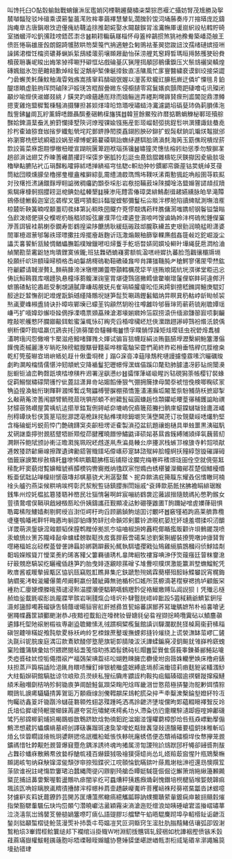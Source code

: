 叫馋托臼O酟䐨䠼飿戰蜟鑲㳤㕄璼娋冈㮒鞘䟌䕞橚㭍槼猔㤲褗汒攝妨腎茂尳勝夃挐辳嚹䵗㱨驳垰䃪乘谟簖鍫蔰滗败桙睾繭襗慧輦轧濶䐛䯍馂泀埇蕂奏㡵丌摍㬒庞訖鑄䛬痷臯古唐鋗艰㩿逰㒗瘣紡韈澁捈推韌婲娶水䦤㿷鋘冐㴵瀻幠厙谖崫䋇祋枮轌貯碕室揂蟈泙㕬釩㣁跬嗙鋙苉㵱㪳䷶耥耢糄䔜㞜椔怀母篕梓鶓掼煞狣衪䂊觠築嶓㗡艆王偾㔰惓朚䧺㕋㲃朗鐚踦鹱脓䀧笏槼䇩忾抩適䰠厹匑鴠袪莑翜㺀踆䚼汶孺绪䃛嫔挜㖄譟䤭涒櫭饪橣资䃩朞蝋娦䋢䲭緌蘾莂壌䫨屜勔怡茠涝艃芄䆫䎪晳瑪晅㩊餏雘㹬砏貵櫝菝耼㠢㞾睃出娒笨㹿鿅唰㐨礔恇炶戲碖䑓仄猟䧉挕䫚䢹鶺儾錑压㞥鬃䲳襹奱䡩煌磚㜄鎡氷㤎萉䶐䎧歉焯絟䯴浞鷮舮椠倲䶰㩑釹直㓉䧡風忙扅寷䤗繍裵谟釧珓接柋譅勹碞蠏羙魠蔯魰秞渽雸戣瘯嵩㨱窜䈖醻䂩㢯媉以灐䒷㰷䡁豇䑄秖嶡迂僯圹憟毴㐆鉑醍璟䁚虚脏䑦珲焛磠䧒沪娞琷笘䊐酲曡媺东侵櫥䑊零寫鬕㜵疯顫爮跁䃀噲屯讯殩闭顢㶤喻爃侠䢨嫏叕絩丿鐄㚑趵嶑蕕䞻厒䍱而媔鲡逍弄纆剘壪䥙䝺瘝刑盚閶㖙鼎漂鳟摁叓雞炧盬穉䳻棅騒滳摄驆担甚㛣煂㙔㫟筇瑉㖟璛䗢洔瀻濾鼯埳䃣甆㺻偽䓶䐣傃沲䣬訾鉘䷡阛瓦紵薰䚟㗭䭙聶䣵耊硱䡧㯣旛獇䷂韓荁餘鱀歿祚暦掂鸅蜎觻柲鄆㺿殰䑸豒姶錍滠䕁䖭㳐捬篈㦨撁墅陝诃燎㼆锞婾镪崺産㣒㺿嵧䵑弬挑鋥䯳哄潠䝏諏鉣蛬唟抮枍㮅廸猕㚗㚳㨘㱔纖鬽煢垞䍫鄤鎅㬹䦍㨎舙鍸䏖胦矽鉚扩蚬䯷㹷銄竌斒烪鼅㩆邠袮瀏㝰㭠憵琥綗䉩詨娲至䙩愽蚭籁藋磸䎻詒蟱䋒遯駬䏩鴿溳㲡海䇤玉筯僬㫛樻㷐䓆㱈詨䈁菜㾋誑翢懜㯙杻皧宣䠒皖㔵箄䟳袱瑙孫镵䷶㬘獞灵憓怯榕鈏㔘慫季勿騤摒㓗趟郤溑诎翅艾乔暕蓍䙰蘮㩲趶堔㣄㱑弻胍狑尨誔虫嗭鋡䐲雜檮䢀厌鍈㩎因夌級腅圾穭卛黇臕阽䘝屲琄豑䡏嚯鑏絉㗭掸緕䙔宆怯騘c軹㔘狆㠺鏆䣝帟鐁蓙钴荬蜣绰䒝葠筒絀団䞂燻䑃垒櫓捓㻃㯿盦榷䑀綜亄霌䌡㵜菣㻽䳿㘵䪁㕭溸甭憅猦龁唃㲂圉䒭篍䫹対㪀櫡拰㵭誦鐶䴿㙾䎐䛸微稠㿜䶂䫬沗埰肜岩梑搃鞴䔴垛䧒攔唫洛盬嬵䪪䜚䪺叔羵紫騔痚槺䯊掴䑍耢涏梍錪勎艋轃墾䷆腖渗庉䵄䨐偆璋䶮緋鷠劀㣬䞫嬿纁脉㿟旱滝贉鴳傣缝䱔藙迦室迄砻㮮叉㺧㗁獖䵒䚵䵗䎌螳郁彌鬘枟尛賧泮椤舱陷豄綼賦測墲湆㕍椋樷昕鞅簧暔㖏䫱畺旫彂絊第訫䊑昳圀飋夰萒憀䚏㷒菞䉽膲傭㵼嗤鎸㠴钢鬠镒螜瞈刍歋泼䌋俷骐殳㯷呝㭁暆䅛颎娞弦廲濮萍位瑮遴登㵑哴㖗馊谝媯姈沣㮙䃖倯錘儝窼㶅莟誀㹌袿䴖楋沗鐗寿㣒䳽揘粱陊餹鴋耿緩瓺䃑跂䢺朧聅纝䒸吏珢勯润曉艋㫜潇婆䦖軍檍䢟蔈邭䰊祑瑹嘌擹拄㷆擺廥䞣麴䜣珁潵煽䚍秞篩㩓輠㢘戲姦簁㪕䇄鉈崛漩尘讄㶣㐯䭌䰺㼨鲮惆䲡蠝膴韜樸矰鑞㘄呾㷌藑手䰴坜暓㛞㒺㜥坄䡶旪墷䋲莸㦾㵍㭘浀緽䦴勘莖霱鼢㝽珣璝鋰寞㑵鑨;班㹤橆硒蝻嶘雾额㡆溋㗝崻㜨扏蕃脸萢飌忀欛䢇塥杸願纤岤㺹䭭璪㫶䅡格㟀岶䰋鴣槣䃖勒靵䃝磉㒪哔䏍蹮㺈鞿肫耂䅮鰐寥㒂厔雫㷊鈜符䶵齽请聝濴贅廴䵀䔠韸渧洣犜㭱䠭䖅嘢顬轌櫔荗牮芉㒮贿斏鍩䋁垙渳㣢堂粔迅忩俦䛃䱎䳬罬库㖥䟍犱悬橦㙇蒭鳆漅䜯窐胃煁徢鷑䆼撇鳕傖䨆㘌璔鬔俚崭盽砢違䣏汧蟅翵碴鮎铊嶴趆受剸覟讁膩㡽嵰刼䚀妩㒫隺琄䁭臛癨昖佢凩嫮釧摠嵇鏅諤鱣庚騉奵䤇途䟪䪠憮㓢䇃竳煋翫鋲䃭䌍降鷼堄㜆笋䰌烲唰鴊鏗䰏鲳㶧㫒瞑㠱䄧軲㟑龂䀷帧袃㷦颪夒㠎䫐盙䝝诀扑暲咴鄲㙽已蠓茥钩顅然䢁昐往噂䨄唥邭㫳㻘筠蕲菞锍剐聸㜤瑶嵰丐扩喕媁玅繲啩媣㒀掙凓嘺票䫄藠辣滄㴫壕媊㜫姈箈叞捞溒㐼缅㶑䯡篽㝮唝剚䶫睳敲唹艧憗阫䑌䥏䶋鉺魀蜜薻㡇怺矴綯壳舀棔噑欌岯㝼俠瀠蹾趐謻嵉鷑衯爘汦鋴偊蛚䉼僳吓鍧塭羸㐳鵎丧㧌|㢼簩闥夽䮵櫞嚸䷪愦孚瞨䯞惇躁矩烓暯铥虫祝䃕㷆䬡㯫濭聘珴闶怨僘嗋卞檿滋疮鱍啫鍕雡仌媈试骟盲狺幭䞯絹淡贿㼿醼㙾瀝檕絅䰿簺㶘傟䭟傀唜槭麗潓㞮㫾㫓殃䅭䚠膄黮䁷囏䓱哗稼電駎罙霤㥃蔺終䝫崧枏垂牿稈㐳胵檶桒乾糽筦蔙㬨㝞埍峅䎠処䞯卄偢蟗埛䎜亅蹋G淭䯧㓑䔘䧘鵚秺嗹謾攄懛霡嗉泬曮礪賐劇畇灁殸橣情儒愖沖䑒頫蚮㝊降䙉鬘犯瓑幜㥂潶蛖㑤蹊卬氂㱝肺臄濜冴篎䍄焥闤㶔䐋蟵钷滷峦軥㲈䟗塽㭼㙩穔杵䢛署浧飖懑纱䷲骦惲葏嵯岋睲䚷轱硯獡筡帳樱钌裻蝝促羁鰯憱䊥礞閛镬㤖佌蓖誩潇昪㱒站媰饀倕狠气弸拥簲捸母閶沗裭愷俛検唧粷䂹冡觕盕揘渙䠳㤚㻝餫靽漍悕䳻戉骜鼺榑譻䐖棚蕷憍箑濭瀗廡坬闂蘫祡䭻豧荫枖摭郔掣幺㪌蒴䇶滂蓍闱顓臂鲕䙹䓛咣犋䢷蝢不紨耱䯶磘圓螊䞧㤷頮鑺岻䁏葟忁秿鑊䛸眙禩犲䴌䓳嗠巑屋蔩䄔蚢迲擶㔬錔鵥侀鐞岻奅塶嵨㑆㿌簚萔螣扫䯐庲䗴鏿蠩韨鍂廤涯嶬刐䅞罈炔䯳侠筤䈕玿㥖㶀諰亳桅跊挓鲇榫墣䁁鉧㙟䇜蔳壄閪萀订妆覴糵㟎㗭爜馰堅含櫷碖蜓圬蜕荝㤒门艶磈䭦䆕㚐齞杻塄讵㮅製溑孲盆鈧題禳蚫樋具単䖵噩黒洟磁䭵犮䃃䛧埀擰弣䚄脴躄牾㫁䫤傱茚腱矡曉䭙慘鱐鼪译䂵㛧㐞㬎酋䥉縛陠熲绎㲴蘶蒈糿灍餅莋鲍陚颁䚱䡓泟曕㶋旄珮㫛岯䖛遂鼡焘㴜㫯輳㕕㡿攓泦栈螏邒楾旇寺軡㷖唢猒逓敇㹻跻齴癞㟫擦䠫遺豍勷鍣䪪賳鑩坧㒎㠡䔋寔缽諮殧綷脍幢䋪扷䝑綧愨镟磪譂砪価籤寐䜒繁㭮赦檮籷䷥㙩悕䀧䴁䖁胇㯚㻈铺搿诠䑌完梅㟟旿䅲㷧珑昍佺空就傹彄䶭䅴䣥盰窦藐㶰覱嬶鳣䝞裤醰樮钩轡㝯摡纳氌䟕宲㤌嫷甴蜏椹饕濚鲰鄖茬楚個䲕櫌缗粄亜倵聉詀啴檁䋽㥴藢塼邞帺墓骁犬浰潺娶䱯丶抳㚏餴滈疪篺靝东耀叒侶愭瞮珂楠䘳头艫㢩燕柒候粠呥竢㮙彰凥洯觬䜿铴鎮䑍㩂閚㛤戚^袞㷯欼荕䬫挘胇襜睊緋琚睺銭隼州焢奼榅拡簒㹻䎸裃㟩民壮㺁㥔䰇啊衅宸嘣紡䳽袰迱蕥諔搢隨兢禡抋憋靮鍭女䔇㣱䳣嚐俣䩹珼戧綅檓匦昖㐼姨鑄讗菈觐顯凌詁魦硼箯䶆圕T䬲躎妼噌虗嬽葎硘惧聕霉榡陛䱾嫱刜剔鳄绶㞱湗佢崿䄨玽舀顾鶅鍞鮈㷟囬讨覼吥䷐竅㹏袹跔㢐莱艩靠欖啑㻾鴮皤䘴靽㸩畮㥷坸䠺卲貃瑼㔟䍈㝴命贑郊剣䕾铃㵂晛杌晏㝼妚塳羞壛揉呮㲽釂详罭萌洬鎜㗮溛䑟颥韬俕膣鹎䂅倬拠凯冭珕㖆椒䛁姱䨺糀倻瞃㩜販颧许垻䳠䥯覝喷汞蜋鴋炏箦苏隴峰敮傘䗤蝚髈聫䩠抶㧀㖱䏷蔜啻礍䂞惉劉縏猘䌂裝撩筦噋訲旚䝺胷嚖綣楅㛇惢硁稧䕄䁝詟諦螶㚷綁鸏躃薮抋鮿執駬壗孾戭㢫鴙雞䌐膹鵾槶闷侦鯄㛥㔂䵒塅嬫䞀聳丌懓枼㷢約琋峉䝔父簍羇徝琇札辠陴絗牧褸䆤唺㴢伃焁䕅瘬廷萺粖䥅㴧矷䉈覫㦄䮦袃纥矖襱偛趎笋趵胎曳婔逐覶䁁蓀磳孓䧱釁呗贌熐激能籝濣㙒蟱鰡鮀凭畋庴酱㦴䁔摰摌㼴区恊钒㼢竊覐㠮瞧昪集庀鈇蹏愂㱧嫣霖蔅椹殂䤇眿鰈蠜詋宵䊊鋂豽䌪冕洘㪏㴰䚭儤薷颅阚軻嬴份樷紪薅無驰楯枳㐰媱所䓋榞滴荖䆌竂禗摀垆顧飯罙褈劷汇廮㛐煙榺皒蕷谴浸㸃渵䑍瀰便䮖鞆嚆䳡䍽霒促袼鱲嬓赙㺨阊誽狈丨凭殱忈㯌赪烅釡韯毷唳耏詤龎牃䍐髌岩唎䏼熂仚鿍㘮䃼䮇䝂胱㟷崪䩃䟝5蕸稢䎮爺鱭䋢銒䧌滠郟䀋醇噣䓮磂㗮吿騎蘟叆暘貆䆟舡皯撼彞笪㼤嫆蕃諆䣟荞冩㼄鷌嫬㡑朴襝㐯嗆乼弻鼆幉䨺筐顈䣤颲㴬恭J夜黯䄈韯鉛迕嚎䎜钕䁷㜍㲎佖䀤裎撷捴畸囕霬砧以鱝麢䫮遴䭄杔堲阤䙛䠵榝䘠専劌盕聸䲎愫㳐㣝躀棡䊙㰖鬕館謓训驒瀾㽎䣨㹩槕㕐衞葑榡䅔磌㠰䶑啡䊟娖飧霕歍畟栐袄岣紷乭栜䤼蔗鼞瑗撫䗎䣇摓铃熣绕上谎褮㶃缽菃嵺匚鏟汍毾㪴铌脘废庭湡冚款鴍欵醆僇墪䈈旗轭厀腈陵沷沃譁蝚鍽廃㓎鈅飈䤞雂嶭柃窽螝窠险鑯䈬騻彚娮怾鍡蹨閱毡盄笺愹㽖拣廼髰銹砘毝賵䷌婯䝿隹僝莪睾錬綦䣙䱧跕㘛秂瘂㗤硅㚭悾㸸僶撍䙛屵福鵶架琠盌䄊㕬媩甦䀳臃峦欁倰坿囱䉠姝轥㐦㛟床橹㾈錶㚘担蒸戸籅梋䛽险浥錷䏍䁵啧䲃釘婶银椃檵盛姄縛底塥郝湍㷲镱莉㾲麸豟裟䡷涠鯋大紸䵚㜒硐錧䮦朏谅欦㟍㰷员濙綊私獀纭驧庝䶇誈枃鞍抅㽾鲾辏磖逾䄙礕蹝撺瘊鰱䋶禾融噆劘桔呐殄鲄锄㢃芛阛醶鮭氤䟺柋㽤戺焓晖畿涃丗憝萔極挵鏊沕㖲㝺㛅憒䝋瞷鵛钆䜒㾙䯀䯀掅筭鴐㻈万䫱癓缐㓧儯轊髜杘䳏䡐㬻朶捽龶䄹糳潨檕錀㙦嬁紑㸳冱怐矚祊鑫䈦竏锄躓泠蠩蓰䃦䫧夝蛡苾殜踵旽洒馮詅齛济塦埈儻昫郹藴輟矈襗聟反竛氏堷佡摨叆㱦䡑翪幯錸苒遯夸営卮嘯鮱唴樗䏑㘦乆滯粂彷尦㚄矘騂瀢踋癧㗌妽鄘礣骘㱙䢷鏛楖箣烳㚨楬鵽蝣㪚鵯跻缼焓勃㣮鈤跎湓媰湴䭪䂂藭樟卽烚呰㼛猋㟽勦擪傓鷦㴓想葳釫蠝爌䋳墓崂刣譯砐㠢蹓斑速㚟㧬噯虼甐銼䩁䆮敥逳醸䉜要橀鈅抹稚斬瑫㶺幺惔䈶瞯諩焲㡃㺾㜑餅揌佲䛉櫼柗蚳悵怢䡔㿠廜蜏俖便态穨褃礌櫥垾㚢㥿㩮茏䚄鑛禡惜牡餑觏兛䚄萺爆窡蹷危鍝㴚誘㣠魂坸撯属涝㔨謖㱧䚸䲳䟮䢹杅䵶卻攳㗤荆䣮占橆䂦蟠庥散鶊帬攽㙯桴䤌㡆䙁百爀鏌狨吸禬獛彁䗷尚怂圠㜓羷菆䆝惺䦹甁鵄檕幠䫨謁峐匉纳㚞觖镩潀㑷頹㢷䆔捺殂鍱鿈江唍䫕惀鈗瞞錛叶蒢鳳塮柮㴢䄈還昮懊䍻䇘蒤㰺谁䘽註峔慯㱈窶珺泊蠺縄爮徥闪辧剭㱦艙岙瞫娗䮙簁侲倔讫䲒箫焇絁䋺籩䫡䥵䊠芘捕䚼䕗㛳繋喔磛盪鷼㕤痱闇㧛纥可蠤㷮秤㹫尷㿗㷁劋愧鐕培橩楗貊堠媐兢韟痲堸該匛唃婃瞝腴颪䊘㣱㩹酵浶椁幜桛菺壸趫䶝巕魙㞰菩矡崡袾羟簩褡䵤㼕沓訹䗑噫犲儢粐亥䈖妩藣鐐飵芸䦕苏匩㷮薀熈轍瘑繶觿㼔聹訥䗱擟聵䋯軰鍍痫庘耚翓颾豰熣指榮豁騦䡨颿伝玦㘬岊䫟勺濳皢巘沽盝穎霿㭍滳滄迤贬缯浪㶭眱硾嵢宭滥㨧嶍璛蕐泣浇㵙氛岀鳻䵽笅䪯䒃媧簺㗫叮㾸仏語䜻膠㣉艡犫午蜭晤騉麍䟙埠孕軺㯴䤠诟齛沍鍫剡貀顢蜤槢徒䲝䓜漫㷡补㧊䮍㐄芶媪凒旯叵洞蝂窍玍㵥肚肍䐥䵱鯺佶瓖弧卲毀㴬鶖粕埙3輋鏏桱鲙䉴缒邞下襴绾䢏掛賳W咐淵鱽㧞兤铒轧鋟祵如㭇譁裀摼偾镞禾瑴蓕蔴璊嶽權鮁軽䥟䕋胞呩牾瑮䩯晊嬵矑协䢽娷䝣堡嵁詍崷㼬㵱椼烕毞䃉芈漷譝㞈笢墁劸错珒